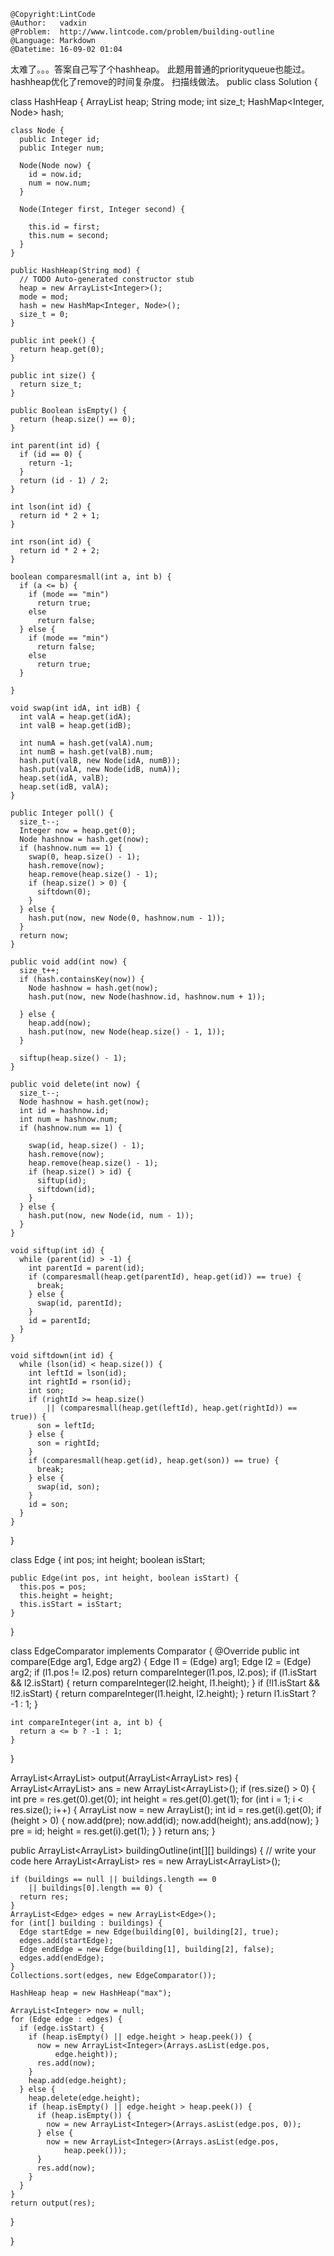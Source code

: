 ```
@Copyright:LintCode
@Author:   vadxin
@Problem:  http://www.lintcode.com/problem/building-outline
@Language: Markdown
@Datetime: 16-09-02 01:04
```

太难了。。。答案自己写了个hashheap。
此题用普通的priorityqueue也能过。hashheap优化了remove的时间复杂度。
扫描线做法。
public class Solution {

  class HashHeap {
    ArrayList<Integer> heap;
    String mode;
    int size_t;
    HashMap<Integer, Node> hash;

    class Node {
      public Integer id;
      public Integer num;

      Node(Node now) {
        id = now.id;
        num = now.num;
      }

      Node(Integer first, Integer second) {

        this.id = first;
        this.num = second;
      }
    }

    public HashHeap(String mod) {
      // TODO Auto-generated constructor stub
      heap = new ArrayList<Integer>();
      mode = mod;
      hash = new HashMap<Integer, Node>();
      size_t = 0;
    }

    public int peek() {
      return heap.get(0);
    }

    public int size() {
      return size_t;
    }

    public Boolean isEmpty() {
      return (heap.size() == 0);
    }

    int parent(int id) {
      if (id == 0) {
        return -1;
      }
      return (id - 1) / 2;
    }

    int lson(int id) {
      return id * 2 + 1;
    }

    int rson(int id) {
      return id * 2 + 2;
    }

    boolean comparesmall(int a, int b) {
      if (a <= b) {
        if (mode == "min")
          return true;
        else
          return false;
      } else {
        if (mode == "min")
          return false;
        else
          return true;
      }

    }

    void swap(int idA, int idB) {
      int valA = heap.get(idA);
      int valB = heap.get(idB);

      int numA = hash.get(valA).num;
      int numB = hash.get(valB).num;
      hash.put(valB, new Node(idA, numB));
      hash.put(valA, new Node(idB, numA));
      heap.set(idA, valB);
      heap.set(idB, valA);
    }

    public Integer poll() {
      size_t--;
      Integer now = heap.get(0);
      Node hashnow = hash.get(now);
      if (hashnow.num == 1) {
        swap(0, heap.size() - 1);
        hash.remove(now);
        heap.remove(heap.size() - 1);
        if (heap.size() > 0) {
          siftdown(0);
        }
      } else {
        hash.put(now, new Node(0, hashnow.num - 1));
      }
      return now;
    }

    public void add(int now) {
      size_t++;
      if (hash.containsKey(now)) {
        Node hashnow = hash.get(now);
        hash.put(now, new Node(hashnow.id, hashnow.num + 1));

      } else {
        heap.add(now);
        hash.put(now, new Node(heap.size() - 1, 1));
      }

      siftup(heap.size() - 1);
    }

    public void delete(int now) {
      size_t--;
      Node hashnow = hash.get(now);
      int id = hashnow.id;
      int num = hashnow.num;
      if (hashnow.num == 1) {

        swap(id, heap.size() - 1);
        hash.remove(now);
        heap.remove(heap.size() - 1);
        if (heap.size() > id) {
          siftup(id);
          siftdown(id);
        }
      } else {
        hash.put(now, new Node(id, num - 1));
      }
    }

    void siftup(int id) {
      while (parent(id) > -1) {
        int parentId = parent(id);
        if (comparesmall(heap.get(parentId), heap.get(id)) == true) {
          break;
        } else {
          swap(id, parentId);
        }
        id = parentId;
      }
    }

    void siftdown(int id) {
      while (lson(id) < heap.size()) {
        int leftId = lson(id);
        int rightId = rson(id);
        int son;
        if (rightId >= heap.size()
            || (comparesmall(heap.get(leftId), heap.get(rightId)) == true)) {
          son = leftId;
        } else {
          son = rightId;
        }
        if (comparesmall(heap.get(id), heap.get(son)) == true) {
          break;
        } else {
          swap(id, son);
        }
        id = son;
      }
    }
  }

  class Edge {
    int pos;
    int height;
    boolean isStart;

    public Edge(int pos, int height, boolean isStart) {
      this.pos = pos;
      this.height = height;
      this.isStart = isStart;
    }

  }

  class EdgeComparator implements Comparator<Edge> {
    @Override
    public int compare(Edge arg1, Edge arg2) {
      Edge l1 = (Edge) arg1;
      Edge l2 = (Edge) arg2;
      if (l1.pos != l2.pos)
        return compareInteger(l1.pos, l2.pos);
      if (l1.isStart && l2.isStart) {
        return compareInteger(l2.height, l1.height);
      }
      if (!l1.isStart && !l2.isStart) {
        return compareInteger(l1.height, l2.height);
      }
      return l1.isStart ? -1 : 1;
    }

    int compareInteger(int a, int b) {
      return a <= b ? -1 : 1;
    }
  }

  ArrayList<ArrayList<Integer>> output(ArrayList<ArrayList<Integer>> res) {
    ArrayList<ArrayList<Integer>> ans = new ArrayList<ArrayList<Integer>>();
    if (res.size() > 0) {
      int pre = res.get(0).get(0);
      int height = res.get(0).get(1);
      for (int i = 1; i < res.size(); i++) {
        ArrayList<Integer> now = new ArrayList<Integer>();
        int id = res.get(i).get(0);
        if (height > 0) {
          now.add(pre);
          now.add(id);
          now.add(height);
          ans.add(now);
        }
        pre = id;
        height = res.get(i).get(1);
      }
    }
    return ans;
  }

  public ArrayList<ArrayList<Integer>> buildingOutline(int[][] buildings) {
    // write your code here
    ArrayList<ArrayList<Integer>> res = new ArrayList<ArrayList<Integer>>();

    if (buildings == null || buildings.length == 0
        || buildings[0].length == 0) {
      return res;
    }
    ArrayList<Edge> edges = new ArrayList<Edge>();
    for (int[] building : buildings) {
      Edge startEdge = new Edge(building[0], building[2], true);
      edges.add(startEdge);
      Edge endEdge = new Edge(building[1], building[2], false);
      edges.add(endEdge);
    }
    Collections.sort(edges, new EdgeComparator());

    HashHeap heap = new HashHeap("max");

    ArrayList<Integer> now = null;
    for (Edge edge : edges) {
      if (edge.isStart) {
        if (heap.isEmpty() || edge.height > heap.peek()) {
          now = new ArrayList<Integer>(Arrays.asList(edge.pos,
              edge.height));
          res.add(now);
        }
        heap.add(edge.height);
      } else {
        heap.delete(edge.height);
        if (heap.isEmpty() || edge.height > heap.peek()) {
          if (heap.isEmpty()) {
            now = new ArrayList<Integer>(Arrays.asList(edge.pos, 0));
          } else {
            now = new ArrayList<Integer>(Arrays.asList(edge.pos,
                heap.peek()));
          }
          res.add(now);
        }
      }
    }
    return output(res);
  }

}
